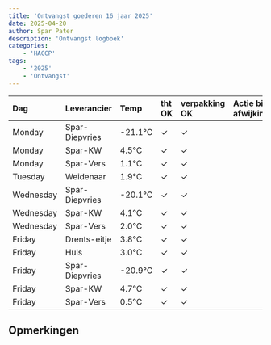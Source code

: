 ```yaml
---
title: 'Ontvangst goederen 16 jaar 2025'
date: 2025-04-20
author: Spar Pater
description: 'Ontvangst logboek'
categories:
    - 'HACCP'
tags:
    - '2025'
    - 'Ontvangst'
---
```

| Dag | Leverancier | Temp | tht OK | verpakking OK | Actie bij afwijking | Controle door |
|:---|:---|:---|:---|:---|:---|:---|
| Monday | Spar-Diepvries | -21.1°C | &check; | &check; | | DPater |
| Monday | Spar-KW | 4.5°C | &check; | &check; | | DPater |
| Monday | Spar-Vers | 1.1°C | &check; | &check; | | DPater |
| Tuesday | Weidenaar | 1.9°C | &check; | &check; | | DPater |
| Wednesday | Spar-Diepvries | -20.1°C | &check; | &check; | | WPater |
| Wednesday | Spar-KW | 4.1°C | &check; | &check; | | WPater |
| Wednesday | Spar-Vers | 2.0°C | &check; | &check; | | WPater |
| Friday | Drents-eitje | 3.8°C | &check; | &check; | | WPater |
| Friday | Huls | 3.0°C | &check; | &check; | | WPater |
| Friday | Spar-Diepvries | -20.9°C | &check; | &check; | | WPater |
| Friday | Spar-KW | 4.7°C | &check; | &check; | | WPater |
| Friday | Spar-Vers | 0.5°C | &check; | &check; | | WPater |

## Opmerkingen


